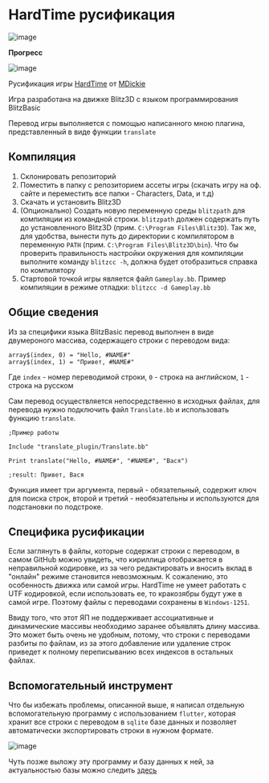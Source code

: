 # HardTime русификация

![image](https://github.com/softbie/hardtime-russification/assets/39442071/b0fd78b2-dede-430f-ab77-bdbb094be2fd)

**Прогресс**

![image](https://progress-bar.dev/55/?width=320&color=green&suffix=%)


Русификация игры [HardTime](http://www.mdickie.com/prev_hardtime.htm) от [MDickie](http://www.mdickie.com/)

Игра разработана на движке Blitz3D с языком программирования BlitzBasic

Перевод игры выполняется с помощью написанного мною плагина, представленный в виде функции `translate`

## Компиляция
1. Склонировать репозиторий
2. Поместить в папку с репозиторием ассеты игры (скачать игру на оф. сайте и переместить все папки - Characters, Data, и т.д)
3. Скачать и установить Blitz3D
4. (Опционально) Создать новую переменную среды `blitzpath` для компиляции из командной строки. `blitzpath` должен содержать путь до установленного Blitz3D (прим. `C:\Program Files\Blitz3D`). Так же, для удобства, вынести путь до директории с компилятором в переменную `PATH` (прим. `C:\Program Files\Blitz3D\bin`). Что бы проверить правильность настройки окружения для компиляции выполните команду `blitzcc -h`, должна будет отобразиться справка по компилятору
5. Стартовой точкой игры является файл `Gameplay.bb`. Пример компиляции в режиме отладки: `blitzcc -d Gameplay.bb`

## Общие сведения
Из за специфики языка BlitzBasic перевод выполнен в виде двумероного массива, содержащего строки с переводом вида:

```
array$(index, 0) = "Hello, #NAME#"
array$(index, 1) = "Привет, #NAME#"
```

Где `index` - номер переводимой строки, `0` - строка на английском, `1` - строка на русском

Сам перевод осуществляется непосредственно в исходных файлах, для перевода нужно подключить файл `Translate.bb` и использовать функцию `translate`.

```
;Пример работы

Include "translate_plugin/Translate.bb"

Print translate("Hello, #NAME#", "#NAME#", "Вася")

;result: Привет, Вася
```

Функция имеет три аргумента, первый - обязательный, содержит ключ для поиска строк, второй и третий - необязательны и используются для подстановки по подстроке.

## Специфика русификации

Если заглянуть в файлы, которые содержат строки с переводом, в самом GitHub можно увидеть, что кириллица отображается в неправильной кодировке, из за чего редактировать и вносить вклад в "онлайн" режиме становится невозможным. К сожалению, это особенность движка или самой игры. HardTime не умеет работать с UTF кодировкой, если использовать ее, то кракозябры будут уже в самой игре. Поэтому файлы с переводами сохранены в `Windows-1251`.

Ввиду того, что этот ЯП не поддерживает ассоциативные и динамические массивы необходимо заранее объявлять длину массива. Это может быть очень не удобным, потому, что строки с переводами разбиты по файлам, из за этого добавление или удаление строк приведет к полному переписыванию всех индексов в остальных файлах.

## Вспомогательный инструмент

Что бы избежать проблемы, описанной выше, я написал отдельную вспомогательную программу с использованием `flutter`, которая хранит все строки с переводом в `sqlite` базе данных и позволяет автоматически экспортировать строки в нужном формате.

![image](https://github.com/softbie/hardtime-russification/assets/39442071/582c6d17-59dc-4065-930f-05b4f3b64d63)

Чуть позже выложу эту программу и базу данных к ней, за актуальностью базы можно следить [здесь](https://github.com/softbie/hardtime-russification/releases)

